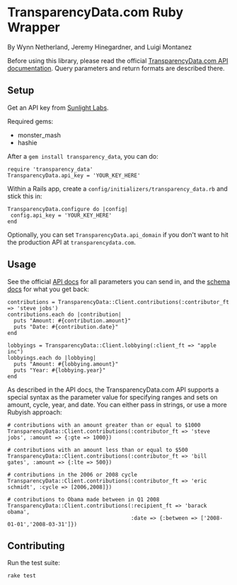 # TransparencyData.com Ruby Wrapper

By Wynn Netherland, Jeremy Hinegardner, and Luigi Montanez

Before using this library, please read the official [TransparencyData.com API documentation](http://transparencydata.com/api/). Query parameters and return formats are described there.

## Setup

Get an API key from [Sunlight Labs](http://services.sunlightlabs.com/).

Required gems:

* monster_mash
* hashie

After a `gem install transparency_data`, you can do:

    require 'transparency_data'
    TransparencyData.api_key = 'YOUR_KEY_HERE'
      
Within a Rails app, create a `config/initializers/transparency_data.rb` and stick this in:

    TransparencyData.configure do |config|
     config.api_key = 'YOUR_KEY_HERE'
    end

Optionally, you can set `TransparencyData.api_domain` if you don't want to hit the production API at `transparencydata.com`.

## Usage

See the official [API docs](http://transparencydata.com/api/) for all parameters you can send in, and the [schema docs](http://transparencydata.com/docs/) for what you get back:

    contributions = TransparencyData::Client.contributions(:contributor_ft => 'steve jobs')
    contributions.each do |contribution|
      puts "Amount: #{contribution.amount}"
      puts "Date: #{contribution.date}"
    end
    
    lobbyings = TransparencyData::Client.lobbying(:client_ft => "apple inc")
    lobbyings.each do |lobbying|
      puts "Amount: #{lobbying.amount}"
      puts "Year: #{lobbying.year}"
    end

As described in the API docs, the TransparencyData.com API supports a special syntax as the parameter value for specifying ranges and sets on amount, cycle, year, and date. You can either pass in strings, or use a more Rubyish approach:

    # contributions with an amount greater than or equal to $1000
    TransparencyData::Client.contributions(:contributor_ft => 'steve jobs', :amount => {:gte => 1000})

    # contributions with an amount less than or equal to $500
    TransparencyData::Client.contributions(:contributor_ft => 'bill gates', :amount => {:lte => 500})
    
    # contributions in the 2006 or 2008 cycle
    TransparencyData::Client.contributions(:contributor_ft => 'eric schmidt', :cycle => [2006,2008]})

    # contributions to Obama made between in Q1 2008
    TransparencyData::Client.contributions(:recipient_ft => 'barack obama',
                                           :date => {:between => ['2008-01-01','2008-03-31']})
                                           
## Contributing

Run the test suite:

    rake test
